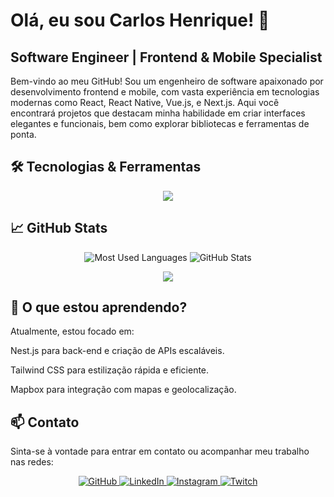 # Olá, eu sou Carlos Henrique! 👋
## Software Engineer | Frontend & Mobile Specialist

Bem-vindo ao meu GitHub! Sou um engenheiro de software apaixonado por desenvolvimento frontend e mobile, com vasta experiência em tecnologias modernas como React, React Native, Vue.js, e Next.js. Aqui você encontrará projetos que destacam minha habilidade em criar interfaces elegantes e funcionais, bem como explorar bibliotecas e ferramentas de ponta.


## 🛠️ Tecnologias & Ferramentas
<div align="center" >
  <a href="https://skillicons.dev">
    <img src="https://skillicons.dev/icons?    i=git,vscode,javascript,typescript,css,html,react,next,tailwind,sass,nodejs,express,vue,figma,github,jest,materialui,linux,postman,styledcomponents,vercel,vite,bootstrap,mongodb,postgres,discord,linkedin,instagram" />
  </a>
  <br />
</div>



## 📈 GitHub Stats
<p align="center"> 
  <img src="https://github-readme-stats.vercel.app/api/top-langs?username=ceagah2&show_icons=true&locale=en&layout=compact&theme=dracula" alt="Most Used Languages" /> <img src="https://github-readme-stats.anuraghazra1.vercel.app/api?username=ceagah2&show_icons=true&line_height=27&theme=dracula" alt="GitHub Stats" /> 
</p>

 <div align="center">
     <img src="https://github-profile-trophy.vercel.app/?username=Ceagah2&row=1&column=6&theme=dracula&margin-w=15&margin-h=15"/>
  </div>
  



## 🌱 O que estou aprendendo?
Atualmente, estou focado em:

Nest.js para back-end e criação de APIs escaláveis.

Tailwind CSS para estilização rápida e eficiente.


Mapbox para integração com mapas e geolocalização.



## 📫 Contato
Sinta-se à vontade para entrar em contato ou acompanhar meu trabalho nas redes:

<p align="center"> <a href="https://github.com/ceagah2" target="_blank"> <img alt="GitHub" src="https://img.shields.io/badge/GitHub-%2312100E.svg?style=for-the-badge&logo=github&logoColor=white" /> </a> <a href="https://www.linkedin.com/in/carlosceagah/" target="_blank"> <img alt="LinkedIn" src="https://img.shields.io/badge/LinkedIn-%230077B5.svg?style=for-the-badge&logo=linkedin&logoColor=white" /> </a> <a href="https://www.instagram.com/ceagah.dev/" target="_blank"> <img alt="Instagram" src="https://img.shields.io/badge/Instagram-E4405F?style=for-the-badge&logo=instagram&logoColor=white" /> </a> <a href="https://twitch.tv/forrest_carlos" target="_blank"> <img alt="Twitch" src="https://img.shields.io/badge/Twitch-9146FF?style=for-the-badge&logo=twitch&logoColor=white" /> </a> </p>
